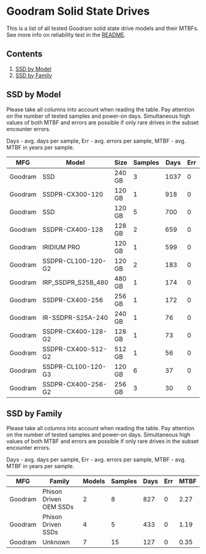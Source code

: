Goodram Solid State Drives
==========================

This is a list of all tested Goodram solid state drive models and their MTBFs. See
more info on reliability test in the [README](https://github.com/bsdhw/SMART).

Contents
--------

1. [ SSD by Model  ](#ssd-by-model)
2. [ SSD by Family ](#ssd-by-family)

SSD by Model
------------

Please take all columns into account when reading the table. Pay attention on the
number of tested samples and power-on days. Simultaneous high values of both MTBF
and errors are possible if only rare drives in the subset encounter errors.

Days - avg. days per sample,
Err  - avg. errors per sample,
MTBF - avg. MTBF in years per sample.

| MFG       | Model              | Size   | Samples | Days  | Err   | MTBF |
|-----------|--------------------|--------|---------|-------|-------|------|
| Goodram   | SSD                | 240 GB | 3       | 1037  | 0     | 2.84   |
| Goodram   | SSDPR-CX300-120    | 120 GB | 1       | 918   | 0     | 2.52   |
| Goodram   | SSD                | 120 GB | 5       | 700   | 0     | 1.92   |
| Goodram   | SSDPR-CX400-128    | 128 GB | 2       | 659   | 0     | 1.81   |
| Goodram   | IRIDIUM PRO        | 120 GB | 1       | 599   | 0     | 1.64   |
| Goodram   | SSDPR-CL100-120-G2 | 120 GB | 2       | 183   | 0     | 0.50   |
| Goodram   | IRP_SSDPR_S25B_480 | 480 GB | 1       | 174   | 0     | 0.48   |
| Goodram   | SSDPR-CX400-256    | 256 GB | 1       | 172   | 0     | 0.47   |
| Goodram   | IR-SSDPR-S25A-240  | 240 GB | 1       | 76    | 0     | 0.21   |
| Goodram   | SSDPR-CX400-128-G2 | 128 GB | 1       | 73    | 0     | 0.20   |
| Goodram   | SSDPR-CX400-512-G2 | 512 GB | 1       | 56    | 0     | 0.15   |
| Goodram   | SSDPR-CL100-120-G3 | 120 GB | 6       | 37    | 0     | 0.10   |
| Goodram   | SSDPR-CX400-256-G2 | 256 GB | 3       | 30    | 0     | 0.08   |

SSD by Family
-------------

Please take all columns into account when reading the table. Pay attention on the
number of tested samples and power-on days. Simultaneous high values of both MTBF
and errors are possible if only rare drives in the subset encounter errors.

Days - avg. days per sample,
Err  - avg. errors per sample,
MTBF - avg. MTBF in years per sample.

| MFG       | Family                 | Models | Samples | Days  | Err   | MTBF |
|-----------|------------------------|--------|---------|-------|-------|------|
| Goodram   | Phison Driven OEM SSDs | 2      | 8       | 827   | 0     | 2.27   |
| Goodram   | Phison Driven SSDs     | 4      | 5       | 433   | 0     | 1.19   |
| Goodram   | Unknown                | 7      | 15      | 127   | 0     | 0.35   |
